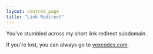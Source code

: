 ```yaml
---
layout: centred_page
title: "Link Redirect"
---
```


You've stumbled across my short link redirect subdomain.

If you're lost, you can always go to [vexcodes.com](https://vexcodes.com).
